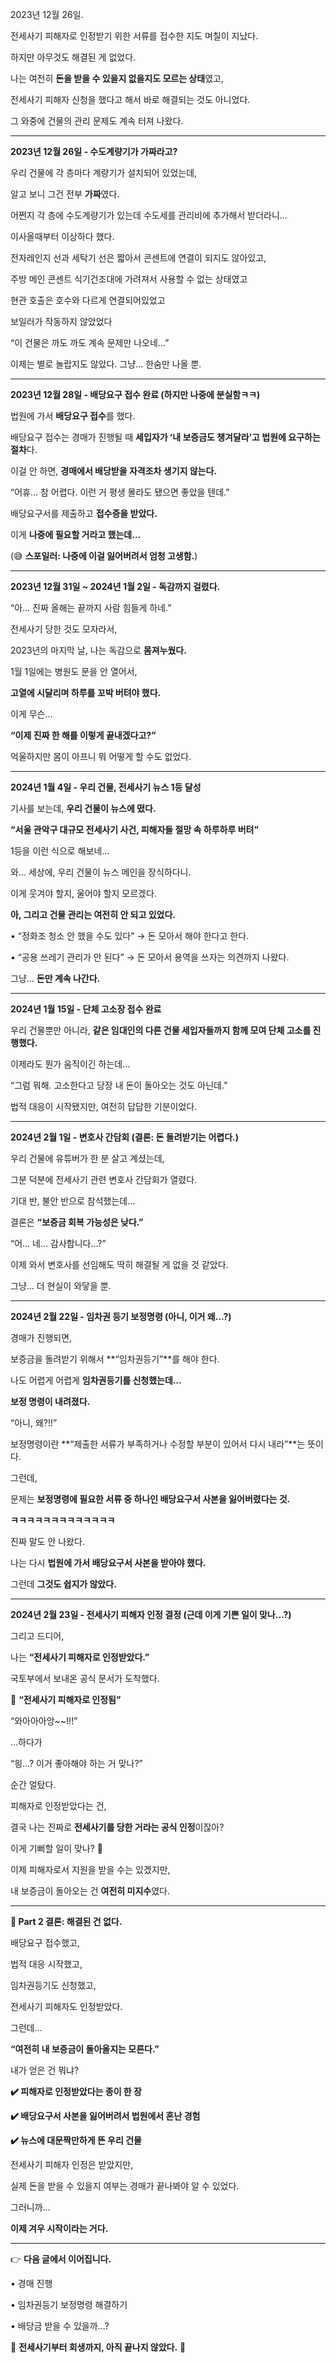 2023년 12월 26일.

  

전세사기 피해자로 인정받기 위한 서류를 접수한 지도 며칠이 지났다.

하지만 아무것도 해결된 게 없었다.

  

나는 여전히 **돈을 받을 수 있을지 없을지도 모르는 상태**였고,

전세사기 피해자 신청을 했다고 해서 바로 해결되는 것도 아니었다.

  

그 와중에 건물의 관리 문제도 계속 터져 나왔다.

---

**2023년 12월 26일 - 수도계량기가 가짜라고?**

  

우리 건물에 각 층마다 계량기가 설치되어 있었는데,

알고 보니 그건 전부 **가짜**였다.

  

어쩐지 각 층에 수도계량기가 있는데 수도세를 관리비에 추가해서 받더라니...

이사올때부터 이상하다 했다. 

전자레인지 선과 세탁기 선은 짧아서 콘센트에 연결이 되지도 않아있고,

주방 메인 콘센트 식기건조대에 가려져서 사용할 수 없는 상태였고

현관 호출은 호수와 다르게 연결되어있었고

보일러가 작동하지 않았었다

“이 건물은 까도 까도 계속 문제만 나오네…”

  

이제는 별로 놀랍지도 않았다. 그냥… 한숨만 나올 뿐.

---

**2023년 12월 28일 - 배당요구 접수 완료 (하지만 나중에 분실함ㅋㅋ)**

  

법원에 가서 **배당요구 접수**를 했다.

배당요구 접수는 경매가 진행될 때 **세입자가 ‘내 보증금도 챙겨달라’고 법원에 요구하는 절차**다.

  

이걸 안 하면, **경매에서 배당받을 자격조차 생기지 않는다.**

  

“어휴… 참 어렵다. 이런 거 평생 몰라도 됐으면 좋았을 텐데.”

  

배당요구서를 제출하고 **접수증을 받았다.**

이게 **나중에 필요할 거라고 했는데…**

  

(😅 **스포일러: 나중에 이걸 잃어버려서 엄청 고생함.**)

---

**2023년 12월 31일 ~ 2024년 1월 2일 - 독감까지 걸렸다.**

  

“아… 진짜 올해는 끝까지 사람 힘들게 하네.”

  

전세사기 당한 것도 모자라서,

2023년의 마지막 날, 나는 독감으로 **몸져누웠다.**

  

1월 1일에는 병원도 문을 안 열어서,

**고열에 시달리며 하루를 꼬박 버텨야 했다.**

  

이게 무슨…

  

**“이제 진짜 한 해를 이렇게 끝내겠다고?”**

  

억울하지만 몸이 아프니 뭐 어떻게 할 수도 없었다.

---

**2024년 1월 4일 - 우리 건물, 전세사기 뉴스 1등 달성**

  

기사를 보는데, **우리 건물이 뉴스에 떴다.**

  

**“서울 관악구 대규모 전세사기 사건, 피해자들 절망 속 하루하루 버텨”**

  

1등을 이런 식으로 해보네…

와… 세상에, 우리 건물이 뉴스 메인을 장식하다니.

  

이게 웃겨야 할지, 울어야 할지 모르겠다.

  

**아, 그리고 건물 관리는 여전히 안 되고 있었다.**

• “정화조 청소 안 했을 수도 있다” → 돈 모아서 해야 한다고 한다.

• “공용 쓰레기 관리가 안 된다” → 돈 모아서 용역을 쓰자는 의견까지 나왔다.

  

그냥… **돈만 계속 나간다.**

---

**2024년 1월 15일 - 단체 고소장 접수 완료**

  

우리 건물뿐만 아니라, **같은 임대인의 다른 건물 세입자들까지 함께 모여 단체 고소를 진행했다.**

  

이제라도 뭔가 움직이긴 하는데…

  

“그럼 뭐해. 고소한다고 당장 내 돈이 돌아오는 것도 아닌데.”

  

법적 대응이 시작됐지만, 여전히 답답한 기분이었다.

---

**2024년 2월 1일 - 변호사 간담회 (결론: 돈 돌려받기는 어렵다.)**

  

우리 건물에 유튜버가 한 분 살고 계셨는데,

그분 덕분에 전세사기 관련 변호사 간담회가 열렸다.

  

기대 반, 불안 반으로 참석했는데…

  

결론은 **“보증금 회복 가능성은 낮다.”**

  

“어… 네… 감사합니다…?”

  

이제 와서 변호사를 선임해도 딱히 해결될 게 없을 것 같았다.

그냥… 더 현실이 와닿을 뿐.

---

**2024년 2월 22일 - 임차권 등기 보정명령 (아니, 이거 왜…?)**

  

경매가 진행되면,

보증금을 돌려받기 위해서 **“임차권등기”**를 해야 한다.

  

나도 어렵게 어렵게 **임차권등기를 신청했는데…**

  

**보정 명령이 내려졌다.**

  

“아니, 왜?!!”

  

보정명령이란 **“제출한 서류가 부족하거나 수정할 부분이 있어서 다시 내라”**는 뜻이다.

  

그런데,

  

문제는 **보정명령에 필요한 서류 중 하나인 배당요구서 사본을 잃어버렸다는 것.**

  

**ㅋㅋㅋㅋㅋㅋㅋㅋㅋㅋㅋㅋㅋ**

  

진짜 말도 안 나왔다.

  

나는 다시 **법원에 가서 배당요구서 사본을 받아야 했다.**

그런데 **그것도 쉽지가 않았다.**

---

**2024년 2월 23일 - 전세사기 피해자 인정 결정 (근데 이게 기쁜 일이 맞나…?)**

  

그리고 드디어,

나는 **“전세사기 피해자로 인정받았다.”**

  

국토부에서 보내온 공식 문서가 도착했다.

  

📄 **“전세사기 피해자로 인정됨”**

  

“와아아아앙~~!!!”

  

…하다가

  

“읭…? 이거 좋아해야 하는 거 맞나?”

  

순간 얼탔다.

  

피해자로 인정받았다는 건,

결국 나는 진짜로 **전세사기를 당한 거라는 공식 인정**이잖아?

  

이게 기뻐할 일이 맞나? 🤔

  

이제 피해자로서 지원을 받을 수는 있겠지만,

내 보증금이 돌아오는 건 **여전히 미지수**였다.

---

**📌 Part 2 결론: 해결된 건 없다.**

  

배당요구 접수했고,

법적 대응 시작했고,

임차권등기도 신청했고,

전세사기 피해자도 인정받았다.

  

그런데…

  

**“여전히 내 보증금이 돌아올지는 모른다.”**

  

내가 얻은 건 뭐냐?

  

**✔️ 피해자로 인정받았다는 종이 한 장**

**✔️ 배당요구서 사본을 잃어버려서 법원에서 혼난 경험**

**✔️ 뉴스에 대문짝만하게 뜬 우리 건물**

  

전세사기 피해자 인정은 받았지만,

실제 돈을 받을 수 있을지 여부는 경매가 끝나봐야 알 수 있었다.

  

그러니까…

  

**이제 겨우 시작이라는 거다.**

---

👉 **다음 글에서 이어집니다.**

• 경매 진행

• 임차권등기 보정명령 해결하기

• 배당금 받을 수 있을까…?

  

🚧 **전세사기부터 회생까지, 아직 끝나지 않았다.** 🚧